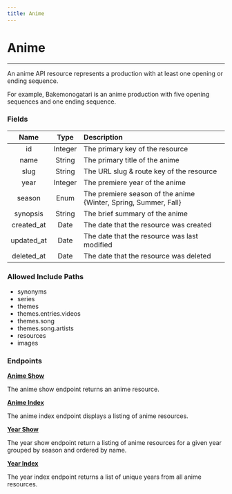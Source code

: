 ```yaml
---
title: Anime
---
```


# Anime

---

An anime API resource represents a production with at least one opening or ending sequence.

For example, Bakemonogatari is an anime production with five opening sequences and one ending sequence.

### Fields

|    Name    |  Type   | Description                                                     |
| :--------: | :-----: | :-------------------------------------------------------------- |
| id         | Integer | The primary key of the resource                                 |
| name       | String  | The primary title of the anime                                  |
| slug       | String  | The URL slug & route key of the resource                        |
| year       | Integer | The premiere year of the anime                                  |
| season     | Enum    | The premiere season of the anime {Winter, Spring, Summer, Fall} |
| synopsis   | String  | The brief summary of the anime                                  |
| created_at | Date    | The date that the resource was created                          |
| updated_at | Date    | The date that the resource was last modified                    |
| deleted_at | Date    | The date that the resource was deleted                          |

### Allowed Include Paths

* synonyms
* series
* themes
* themes.entries.videos
* themes.song
* themes.song.artists
* resources
* images

### Endpoints

**[Anime Show](/anime/show/)**

The anime show endpoint returns an anime resource.

**[Anime Index](/anime/index/)**

The anime index endpoint displays a listing of anime resources.

**[Year Show](/year/show/)**

The year show endpoint return a listing of anime resources for a given year grouped by season and ordered by name.

**[Year Index](/year/index/)**

The year index endpoint returns a list of unique years from all anime resources.